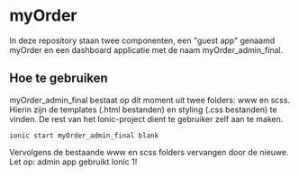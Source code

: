 # myOrder

In deze repository staan twee componenten, een "guest app" genaamd myOrder en een dashboard applicatie met de naam
myOrder_admin_final. 

## Hoe te gebruiken
myOrder_admin_final bestaat op dit moment uit twee folders: www en scss. Hierin zijn de templates (.html bestanden) en styling (.css bestanden)
te vinden. De rest van het Ionic-project dient te gebruiker zelf aan te maken. 

```
ionic start myOrder_admin_final blank 
``` 


Vervolgens de bestaande www en scss folders vervangen door de nieuwe. Let op: admin app gebruikt Ionic 1! 